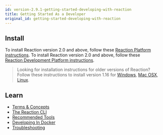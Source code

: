 ```yaml
---
id: version-2.9.1-getting-started-developing-with-reaction
title: Getting Started As a Developer
original_id: getting-started-developing-with-reaction
---
```


## Install

To install Reaction version 2.0 and above, follow these [Reaction Platform instructions](installation-reaction-platform).
To install Reaction version 2.0 and above, follow these [Reaction Development Platform instructions](installation-reaction-platform.md).

> Looking for installation instructions for older versions of Reaction? Follow these instructions to install version 1.16 for [Windows](/docs/1.16.0/installation-windows), [Mac OSX](/docs/1.16.0/installation-osx), [Linux](/docs/1.16.0/installation-linux).

## Learn

- [Terms & Concepts](concepts-intro.md)
- [The Reaction CLI](reaction-cli.md)
- [Recommended Tools](recommended-tools.md)
- [Developing In Docker](installation-docker-development.md)
- [Troubleshooting](troubleshooting-development)
